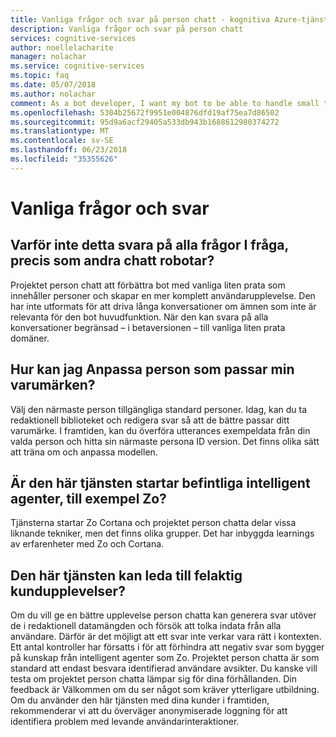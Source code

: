 ```yaml
---
title: Vanliga frågor och svar på person chatt - kognitiva Azure-tjänster | Microsoft Docs
description: Vanliga frågor och svar på person chatt
services: cognitive-services
author: noellelacharite
manager: nolachar
ms.service: cognitive-services
ms.topic: faq
ms.date: 05/07/2018
ms.author: nolachar
comment: As a bot developer, I want my bot to be able to handle small talk in a consistent tone so that my bot appears more complete and conversational.
ms.openlocfilehash: 5304b25672f9951e004876dfd19af75ea7d86502
ms.sourcegitcommit: 95d9a6acf29405a533db943b1688612980374272
ms.translationtype: MT
ms.contentlocale: sv-SE
ms.lasthandoff: 06/23/2018
ms.locfileid: "35355626"
---
```

# <a name="frequently-asked-questions"></a>Vanliga frågor och svar

## <a name="why-doesnt-this-answer-every-question-i-ask-it-like-other-chat-bots"></a>Varför inte detta svara på alla frågor I fråga, precis som andra chatt robotar?

Projektet person chatt att förbättra bot med vanliga liten prata som innehåller personer och skapar en mer komplett användarupplevelse. Den har inte utformats för att driva långa konversationer om ämnen som inte är relevanta för den bot huvudfunktion. När den kan svara på alla konversationer begränsad – i betaversionen – till vanliga liten prata domäner.

## <a name="how-can-i-customize-the-personality-to-suit-my-brand"></a>Hur kan jag Anpassa person som passar min varumärken?

Välj den närmaste person tillgängliga standard personer. Idag, kan du ta redaktionell biblioteket och redigera svar så att de bättre passar ditt varumärke. I framtiden, kan du överföra utterances exempeldata från din valda person och hitta sin närmaste persona ID version. Det finns olika sätt att träna om och anpassa modellen.

## <a name="is-this-service-powering-existing-intelligent-agents-such-as-zo"></a>Är den här tjänsten startar befintliga intelligent agenter, till exempel Zo?

Tjänsterna startar Zo Cortana och projektet person chatta delar vissa liknande tekniker, men det finns olika grupper. Det har inbyggda learnings av erfarenheter med Zo och Cortana.

## <a name="can-this-service-lead-to-bad-customer-experiences"></a>Den här tjänsten kan leda till felaktig kundupplevelser?

Om du vill ge en bättre upplevelse person chatta kan generera svar utöver de i redaktionell datamängden och försök att tolka indata från alla användare. Därför är det möjligt att ett svar inte verkar vara rätt i kontexten. Ett antal kontroller har försatts i för att förhindra att negativ svar som bygger på kunskap från intelligent agenter som Zo. Projektet person chatta är som standard att endast besvara identifierad användare avsikter. Du kanske vill testa om projektet person chatta lämpar sig för dina förhållanden. Din feedback är Välkommen om du ser något som kräver ytterligare utbildning. Om du använder den här tjänsten med dina kunder i framtiden, rekommenderar vi att du överväger anonymiserade loggning för att identifiera problem med levande användarinteraktioner.